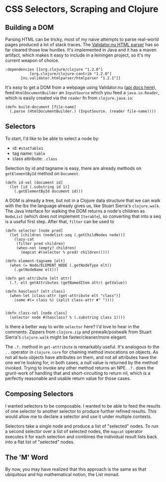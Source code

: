 # CSS Selectors, Scraping and Clojure

## Building a DOM

Parsing HTML can be tricky, most of my naive attempts to parse real-world pages produced a lot of stack traces.  The [Validator.nu HTML parser](http://about.validator.nu/htmlparser/) has so far cleared those low hurdles.  It's implemented in Java and it has a maven artifact, which makes it easy to include in a leiningen project, so it's my current weapon of choice.

    :dependencies [[org.clojure/clojure "1.2.0"]
    		   [org.clojure/clojure-contrib "1.2.0"]
		   [nu.validator.htmlparser/htmlparser "1.2.1"]]

It's easy to get a DOM from a webpage using Validator.nu ([api docs here](http://about.validator.nu/htmlparser/apidocs/)), feed `HtmlDocumentBuilder` an `InputSource` which you feed a `java.io.Reader`, which is easily created via the `reader` fn from `clojure.java.io`:

    (defn build-document [file-name]
      (.parse (HtmlDocumentBuilder.) (InputSource. (reader file-name))))

## Selectors

To start, I'd like to be able to select a node by:

* id: `#statTable1`
* tag name: `table`
* class attribute: `.class`

Selection by id and tagname is easy, there are already methods on `getElementById` method on `Document`.

    (defn id-sel [document id]
      (let [id (.substring id 1)]
        (.getElementById document id)))

A DOM is already a tree, but not in a Clojure data structure that we can walk with the lbs the language already gives us, like Stuart Sierra's `clojure.walk`.  The Java interface for walking the DOM returns a node's children as `NodeList` (which does not implement `Iterable`), so converting that into a seq is a useful first step.  After that, `filter` can be used to 

    (defn selector [node pred]
      (let [children (nodelist-seq (.getChildNodes node))]
        (lazy-cat
         (filter pred children)
         (when-not (empty? children)
           (mapcat #(selector % pred) children)))))

    (defn element-tagname [elt]
      (when (= Node/ELEMENT_NODE (.getNodeType elt))
        (.getNodeName elt)))

    (defn get-attribute [elt attr]
      (.?. elt getAttributes (getNamedItem attr) getValue))

    (defn hasclass? [elt class]
      (when-let [class-attr (get-attribute elt "class")]
        (some #(= class %) (split class-attr #" "))))


    (defn class-sel [node class]
      (selector node #(hasclass? % (.substring class 1))))

Is there a better way to write `selector` here?  I'd love to hear in the comments.  Zippers from `clojure.zip` and prewalk/postwalk from Stuart Sierra's `clojure.walk` might be faster/cleaner/more elegant.

The `.?.` method in `get-attribute` is remarkably useful.  It's analogous to the `..` operator in `clojure.core` for chaining method invocations on objects. As not all `Node` objects have attributes on them, and not all attributes have the one we're looking for, in both cases, a null value is returned by the method invoked. Trying to invoke any other method returns an NPE. `.?.` does the grunt-work of handling that and short-circuiting to return nil, which is a perfectly reasonable and usable return value for those cases.

## Composing Selectors

I wanted selectors to be composable.  I wanted to be able to feed the results of one selector to another selector to produce further refined results.  This would allow me to declare a selector and use it under multiple contexts.

Selectors take a single node and produce a list of "selected" nodes.  To run a second selector over a list of selected nodes, the `mapcat` operator executes it for each selection and combines the individual result lists back into a flat list of "selected" nodes.

## The 'M' Word

By now, you may have realized that this approach is the same as that ubiquitous and hip mathematical notion, the List monad.  